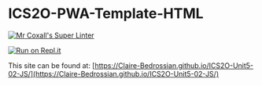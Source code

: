 # ICS2O-PWA-Template-HTML

[![Mr Coxall's Super Linter](https://github.com/Claire-Bedrossian/ICS2O-Unit5-02-JS/workflows/Mr%20Coxall's%20Super%20Linter/badge.svg)](https://github.com/Claire-Bedrossian/ICS2O-Unit5-02-JS/actions)

[![Run on Repl.it](https://repl.it/badge/github/Claire-Bedrossian/ICS2O-Unit5-02-JS)](https://repl.it/github/Claire-Bedrossian/ICS2O-Unit5-02-JS)

This site can be found at: [https://Claire-Bedrossian.github.io/ICS2O-Unit5-02-JS/](https://Claire-Bedrossian.github.io/ICS2O-Unit5-02-JS/)
